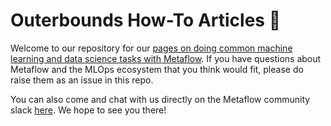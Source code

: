 # Outerbounds How-To Articles 👋

Welcome to our repository for our [pages on doing common machine learning and data science tasks with Metaflow](https://outerbounds.com/docs).
If you have questions about Metaflow and the MLOps ecosystem that you think would fit, please do raise them as an issue in this repo. 

You can also come and chat with us directly on the Metaflow community slack [here](http://slack.outerbounds.co/). We hope to see you there!
